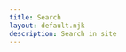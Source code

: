 ```yaml
---
title: Search
layout: default.njk
description: Search in site
---
```


<style>
:root {
    --pagefind-ui-scale: .8;
    --pagefind-ui-primary: #393939;
    --pagefind-ui-text: #393939;
    --pagefind-ui-background: #ffffff;
    --pagefind-ui-border: #eeeeee;
    --pagefind-ui-tag: #eeeeee;
    --pagefind-ui-border-width: 1px;
    --pagefind-ui-border-radius: 8px;
    --pagefind-ui-image-border-radius: 8px;
    --pagefind-ui-image-box-ratio: 3 / 2;
    --pagefind-ui-font: inherit;
}

.pagefind-ui * {
  font-size: 1rem!important;
}

.pagefind-ui input {
  font-size: 19px!important;
}

mark {
  background: #f3eab9!important;
}
</style>

<div id="search" class="search"></div>

<script src="/_pagefind/pagefind-ui.js" onload="new PagefindUI({ element: '#search', showImages: false });"></script>
